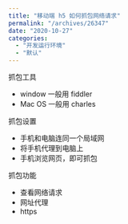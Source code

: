 ```yaml
---
title: "移动端 h5 如何抓包网络请求"
permalink: "/archives/26347"
date: "2020-10-27"
categories: 
  - "开发运行环境"
  - "默认"
---
```


抓包工具

- window 一般用 fiddler
- Mac OS 一般用 charles

抓包设置

- 手机和电脑连同一个局域网
- 将手机代理到电脑上
- 手机浏览网页，即可抓包

抓包功能

- 查看网络请求
- 网址代理
- https
